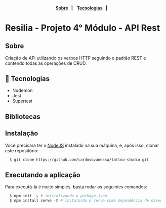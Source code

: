 <h4 align="center">
    <br><br>
    <p align="center">
      <a href="#-about">Sobre</a>&nbsp;&nbsp;&nbsp;|&nbsp;&nbsp;&nbsp;
      <a href="#-technologies">Tecnologias</a>&nbsp;&nbsp;&nbsp;|&nbsp;&nbsp;&nbsp;
  </p>
</h4>

# Resilia - Projeto 4° Módulo - API Rest
## Sobre

Criação de API utilizando os verbos HTTP seguindo o padrão REST e contendo todas as operações de CRUD.
## 🚀 Tecnologias
* Nodemon
* Jest
* Supertest

## Bibliotecas
## Instalação

Você precisará ter o [NodeJS](https://nodejs.org) instalado na sua máquina, e, após isso, clonar este repositório:
```sh
  $ git clone https://github.com/cardosovanessa/tattoo-studio.git
```
## Executando a aplicação

Para executá-la é muito simples, basta rodar os seguintes comandos:
```sh
  $ npm init -y # inicializando o package.json
  $ npm install serve -D # instalando o serve como dependência de desenvolvimento
